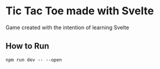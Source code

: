 # Tic Tac Toe made with Svelte

Game created with the intention of learning Svelte

## How to Run

`npm run dev -- --open`
